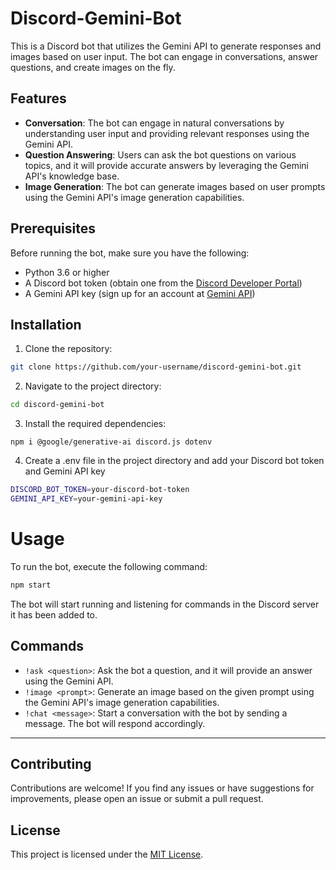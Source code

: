 # Discord-Gemini-Bot

This is a Discord bot that utilizes the Gemini API to generate responses and images based on user input. The bot can engage in conversations, answer questions, and create images on the fly.

## Features

- **Conversation**: The bot can engage in natural conversations by understanding user input and providing relevant responses using the Gemini API.
- **Question Answering**: Users can ask the bot questions on various topics, and it will provide accurate answers by leveraging the Gemini API's knowledge base.
- **Image Generation**: The bot can generate images based on user prompts using the Gemini API's image generation capabilities.

## Prerequisites

Before running the bot, make sure you have the following:

- Python 3.6 or higher
- A Discord bot token (obtain one from the [Discord Developer Portal](https://discord.com/developers/applications))
- A Gemini API key (sign up for an account at [Gemini API](https://www.gemini.com/api))

## Installation

1. Clone the repository:

```bash
git clone https://github.com/your-username/discord-gemini-bot.git
```

2. Navigate to the project directory:
```bash
cd discord-gemini-bot
```
3. Install the required dependencies:
```
npm i @google/generative-ai discord.js dotenv
```
4. Create a .env file in the project directory and add your Discord bot token and Gemini API key
```bash
DISCORD_BOT_TOKEN=your-discord-bot-token
GEMINI_API_KEY=your-gemini-api-key
```
# Usage
To run the bot, execute the following command:
```bash
npm start
```
The bot will start running and listening for commands in the Discord server it has been added to.

## Commands

- `!ask <question>`: Ask the bot a question, and it will provide an answer using the Gemini API.
- `!image <prompt>`: Generate an image based on the given prompt using the Gemini API's image generation capabilities.
- `!chat <message>`: Start a conversation with the bot by sending a message. The bot will respond accordingly.
--------------------------------------------

## Contributing

Contributions are welcome! If you find any issues or have suggestions for improvements, please open an issue or submit a pull request.

## License

This project is licensed under the [MIT License](LICENS).
